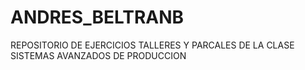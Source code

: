 # ANDRES_BELTRANB
REPOSITORIO DE EJERCICIOS TALLERES Y PARCALES DE LA CLASE SISTEMAS AVANZADOS DE PRODUCCION
